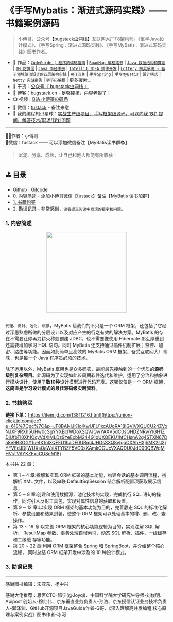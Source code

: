 # 《手写Mybatis：渐进式源码实践》—— 书籍案例源码

>小傅哥，公众号[【bugstack虫洞栈】](https://bugstack.cn/images/personal/qrcode.png)互联网大厂T8架构师。《重学Java设计模式》、《手写Spring：渐进式源码实践》、《手写MyBatis：渐进式源码实践》图书作者。

- :bus: 作品：[`CodeGuide | 程序员编码指南`](https://github.com/fuzhengwei/CodeGuide) | [`RoadMap 编程路书`](https://github.com/fuzhengwei/RoadMap) | [`Java 数据结构和算法`](https://github.com/fuzhengwei/java-algorithms) | [`IM 仿微信`](https://github.com/fuzhengwei/NaiveChat) | [`Java 面经手册`](https://github.com/fuzhengwei/interview) | [`IntelliJ IDEA 插件开发`](https://github.com/fuzhengwei/guide-idea-plugin) | [`Lottery 抽奖系统 - 基于领域驱动设计的四层架构实践`](https://github.com/fuzhengwei/Lottery) | [`API网关`](https://github.com/fuzhengwei/api-gateway) | [`手写Spring`](https://github.com/fuzhengwei/small-spring) | [`手写MyBatis`](https://github.com/fuzhengwei/book-small-mybatis) | [`设计模式`](https://github.com/fuzhengwei/itstack-demo-design) | [`Netty 实战案例`](https://github.com/fuzhengwei/itstack-demo-netty) | [`字节码编程`](https://github.com/fuzhengwei/itstack-demo-bytecode) | [更多搜索...](https://github.com/fuzhengwei?tab=repositories)
- :seedling: 干货：[公众号『 bugstack虫洞栈 』](https://bugstack.cn/images/personal/qrcode.png)
- :pencil: 博客：[bugstack.cn](https://bugstack.cn/) - 足够硬核，内容老狠了！
- :tv: 视频：[B站 小傅哥の码场](https://space.bilibili.com/15637440)
- :love_letter: 微信：[fustack](https://bugstack.cn/images/personal/fustack.png) - 备注来意
- :feet: 我的编程知识星球：[实战生产级项目、手写框架级源码，可以向我 1对1 提问，解答技术/职场/规划问题](https://bugstack.cn/md/zsxq/introduce.html)

---

👨‍💻作者：小傅哥
<br/>
🌱微信：fustack —— 可以添加微信备注【MyBatis读书群📚】

>沉淀、分享、成长，让自己和他人都能有所收获！

## ⛳ 目录

- [Github](https://github.com/fuzhengwei/book-small-mybatis) | [Gitcode](https://gitcode.net/fuzhengwei/book-small-mybatis)
- [0. 内容简述](#) - 添加小傅哥微信【fustack】备注【MyBatis 读书加群】
- [1. 书籍购买](#1-书籍购买)
- [2. 勘误记录](#2-勘误记录) - 非常感谢，`读者提交阅读中发现的错字和问题`。

### 1. 内容简述

<div align="center">
    <a href="https://union-click.jd.com/jdc?e=618%7Cpc%7C&p=JF8BANIJK1olXwUFU1xcAUoRA18IGVIVXQUCU24ZVxNJXF9RXh5UHw0cSgYYXBcIWDoXSQVJQwYAXV5dC0sQHDZNRwYlGH1ZDiUfbTl0Xh1OcyVdXlMLDz9YeEcbM244G1oUXQEKU1hfCHsnA2g4STXN67Da8e9B3OGY1uefK1olXQEEU1haDE0UBm4JHGsSXQ8yIgoCXAhHXjhMK2slXjYFVFdJDjlWUXsOaWslXTYBZF5VC0sXAmkOGUcVXAQDU0JdD00QBWgMHVsTVAYKZFxcCU8eM18" target="_blank">
        <img src="https://bugstack.cn/images/article/product/book/mybatis-t-01.png?raw=true" width="250px">
    </a>
</div>
<br/>

`代理`、`反射`、`池化`、`缓存`，MyBatis 给我们的不只是一个 ORM 框架，还包括了它经过深思熟虑所做的分层设计以及对应产生的行之有效的解决方案。MyBatis 的存在不需要让你再刀耕火种般创建 JDBC，也不需要像使用 Hibernate 那么厚重到还需要增加学习 HQL 语句。同时 MyBatis 还支持通过插件机制扩展；监控、加密、路由等功能。因而如此简单且高效的 MyBatis ORM 框架，备受互联网大厂青睐，也是每一个 Java 程序员必须的技术。

除了运用以外，MyBatis 框架也是众多码农，最能最先接触到的一个优质的**源码级别复杂项目**。此源码为了实现如此长周期软件迭代和维护，运用了分治和抽象进行模块设计，使用了**数10种**设计模型进行代码开发。这哪仅仅是一个 ORM 框架，**这简直是学习设计模式的最佳源码级实践资料**。

### 2. 书籍购买

**链接下单**：[https://item.jd.com/13811216.html](https://union-click.jd.com/jdc?e=618%7Cpc%7C&p=JF8BANIJK1olXwUFU1xcAUoRA18IGVIVXQUCU24ZVxNJXF9RXh5UHw0cSgYYXBcIWDoXSQVJQwYAXV5dC0sQHDZNRwYlGH1ZDiUfbTl0Xh1OcyVdXlMLDz9YeEcbM244G1oUXQEKU1hfCHsnA2g4STXN67Da8e9B3OGY1uefK1olXQEEU1haDE0UBm4JHGsSXQ8yIgoCXAhHXjhMK2slXjYFVFdJDjlWUXsOaWslXTYBZF5VC0sXAmkOGUcVXAQDU0JdD00QBWgMHVsTVAYKZFxcCU8eM18)

本书共 22 章：

- 第 1 ~ 4 章:拆解和实现 ORM 框架的基本功能，构建会话的基本调用流程，初解析 XML 文件，以及串联 DefaultSqlSession 结合解析配置项获取展示信息。
- 第 5 ~ 8 章:创建和使用数据源，池化技术的实现，完成执行 SQL 语句的操作，同时引入反射工具包，实现对属性信息的获取和设置。
- 第 9 ~ 12 章:以实现 ORM 框架的基本功能为目的，完善静态 SQL 的标准化解析、参数设置和结果封装，使整个 ORM 框架可以处理基本的增、删、改、查操作。
- 第 13 ~ 19 章:以完善 ORM 框架的核心功能逻辑为目的，实现注解 SQL 解析、 ResultMap 参数、事务处理自增索引、动态 SQL 解析、插件、一级缓存和二级缓 存等功能。
- 第 20 ~ 22 章:利用 ORM 框架整合 Spring 和 SpringBoot，并介绍整个核心流程， 同时总结 ORM 框架开发中涉及的 10 种设计模式。

### 3. 勘误记录

---

感谢图书编辑：宋亚东、杨中兴

感谢大佬推荐：思否CTO-祁宁(@Joyqi)、中国科学院大学研究生导师-刘俊明、Apipost 创始人-穆红伟、京东垂直业务负责人-孙浩、京东授信认证业务技术负责人-郭泽渊、GitHub开源项目JavaGuide作者-G哥、《深入理解高并发编程:核心原理与案例实战》图书作者-冰河

